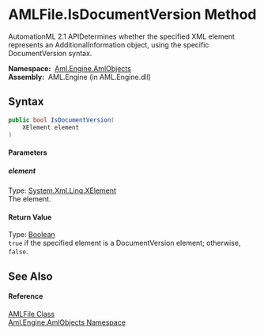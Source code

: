 AMLFile.IsDocumentVersion Method
================================
AutomationML 2.1 APIDetermines whether the specified XML element represents an AdditionalInformation object, using the specific DocumentVersion syntax.

  **Namespace:**  [Aml.Engine.AmlObjects][1]  
  **Assembly:**  AML.Engine (in AML.Engine.dll)

Syntax
------

```csharp
public bool IsDocumentVersion(
	XElement element
)
```

#### Parameters

##### *element*
Type: [System.Xml.Linq.XElement][2]  
The element.

#### Return Value
Type: [Boolean][3]  
`true` if the specified element is a DocumentVersion element; otherwise, `false`. 

See Also
--------

#### Reference
[AMLFile Class][4]  
[Aml.Engine.AmlObjects Namespace][1]  

[1]: ../README.md
[2]: https://docs.microsoft.com/dotnet/api/system.xml.linq.xelement
[3]: https://docs.microsoft.com/dotnet/api/system.boolean
[4]: README.md
[5]: https://www.automationml.org
[6]: ../../icons/logoShade.png